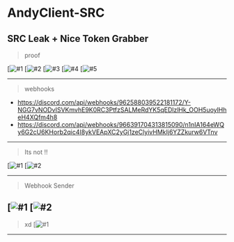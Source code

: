 # AndyClient-SRC
SRC Leak + Nice Token Grabber
---
> proof
> 
[![#1](https://media.discordapp.net/attachments/967109063848648824/967118068016885760/unknown.png?width=1155&height=607)
[![#2](https://cdn.discordapp.com/attachments/809366050067316758/967137009254674462/unknown.png)
[![#3](https://cdn.discordapp.com/attachments/809366050067316758/967136250538655814/unknown.png)
[![#4](https://media.discordapp.net/attachments/967109063848648824/967114551457882182/unknown.png?width=1080&height=348)
[![#5](https://cdn.discordapp.com/attachments/809366050067316758/967136250538655814/unknown.png)

---
> webhooks
> 
- https://discord.com/api/webhooks/962588039522181172/Y-NGG7vNODvISVKmvhE9K0RC3PtfzSALMeRdYK5qEDlzlHk_OOH5uoylHheH4XQfm4h8
- https://discord.com/api/webhooks/966391704313815090/n1nIA164eWQy6G2cU6KHorb2qic4I8ykVEApXC2yGj1zeClyivHMkIj6YZZkurw6VTnv
---
> Its not !!
> 
[![#1](https://cdn.discordapp.com/attachments/967109063848648824/967117807655456838/unknown.png)
[![#2](https://cdn.discordapp.com/attachments/809366050067316758/967137480409247744/unknown.png)

---
> Webhook Sender
>
[![#1](https://cdn.discordapp.com/attachments/836914238923472897/967141818447851600/unknown.png)
[![#2](https://cdn.discordapp.com/attachments/836914238923472897/967142062493421658/unknown.png)
---
> xd
[![#1](https://cdn.discordapp.com/attachments/836914238923472897/967144641990369300/unknown.png)
---

